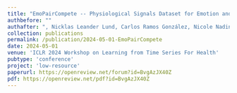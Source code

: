 ```yaml
---
title: "EmoPairCompete -- Physiological Signals Dataset for Emotion and Frustration Assessment under Team and Competitive Behavior"
authbefore: ""
authafter: ", Nicklas Leander Lund, Carlos Ramos González, Nicole Nadine Lønfeldt, Line Clemmensen"
collection: publications
permalink: /publication/2024-05-01-EmoPairCompete
date: 2024-05-01
venue: 'ICLR 2024 Workshop on Learning from Time Series For Health'
pubtype: 'conference'
project: 'low-resource'
paperurl: https://openreview.net/forum?id=BvgAzJX40Z
pdf: https://openreview.net/pdf?id=BvgAzJX40Z
---
```

